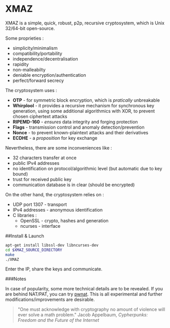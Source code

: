 # XMAZ

XMAZ is a simple, quick, robust, p2p, recursive cryptosystem, which is Unix 32/64-bit open-source.

Some proprieties :
* simplicity/minimalism
* compatibility/portability
* independence/decentralisation
* rapidity
* non-malleabilty
* deniable encryption/authentication
* perfect/forward secrecy

The cryptosystem uses :
* **OTP** - for symmetric block encryption, which is *pratically* unbreakable
* **Whirplool** - it provides a recursive mechanism for synchronous key generation, using some additional algorithmics with XOR, to prevent chosen ciphertext attacks
* **RIPEMD-160** - *ensures* data integrity and forging protection
* **Flags** - transmission control and anomaly detection/prevention
* **Nonce** - to prevent known-plaintext attacks and their derivatives
* **ECDHE** - a *proposition* for key exchange

Nevertheless, there are some inconveniences like :
* 32 characters transfer at once
* public IPv4 addresses
* no identification on protocol/algorithmic level (but automatic due to key bound)
* trust for received public key
* communication database is in clear (should be encrypted)

On the other hand, the cryptosystem relies on : 
* UDP port 1307 - transport
* IPv4 addresses - anonymous identification
* C libraries :
	- OpenSSL - crypto, hashes and generation
	- ncurses - interface

##Install & Launch

```bash
apt-get install libssl-dev libncurses-dev
cd $XMAZ_SOURCE_DIRECTORY
make
./XMAZ
```
Enter the IP, share the keys and communicate.

###Notes

In case of popularity, some more technical details are to be revealed.
If you are behind NAT/PAT, you can try [pwnat](http://samy.pl/pwnat).
This is all experimental and further modifications/improvements are desirable.

> "One must acknowledge with cryptography no amount of violence will ever solve a math problem."
Jacob Appelbaum, *Cypherpunks: Freedom and the Future of the Internet*

